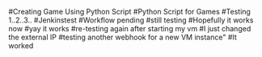 #Creating Game Using Python Script
#Python Script for Games
#Testing 1..2..3..
#Jenkinstest
#Workflow pending
#still testing
#Hopefully it works now
#yay it works
#re-testing again after starting my vm
#I just changed the external IP
#testing another webhook for a new VM instance"
#It worked
